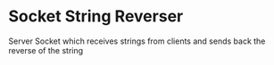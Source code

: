 # Socket String Reverser
Server Socket which receives strings from clients and sends back the reverse of the string
